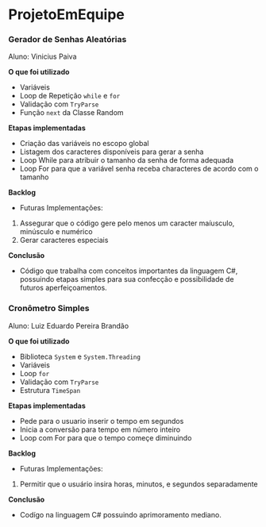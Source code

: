 # ProjetoEmEquipe

### Gerador de Senhas Aleatórias
Aluno: Vinicius Paiva

**O que foi utilizado**
- Variáveis
- Loop de Repetição ``while`` e ``for``
- Validação com ``TryParse``
- Função ``next`` da Classe Random

**Etapas implementadas**
- Criação das variáveis no escopo global
- Listagem dos caracteres disponíveis para gerar a senha
- Loop While para atribuir o tamanho da senha de forma adequada
- Loop For para que a variável senha receba characteres de acordo com o tamanho

**Backlog**
- Futuras Implementações:
1. Assegurar que o código gere pelo menos um caracter maíusculo, minúsculo e numérico
2. Gerar caracteres especiais

**Conclusão**
- Código que trabalha com conceitos importantes da linguagem C#, possuindo etapas simples para sua confecção e possibilidade de futuros aperfeiçoamentos.


### Cronômetro Simples
Aluno: Luiz Eduardo Pereira Brandão

**O que foi utilizado**
- Biblioteca ``System`` e ``System.Threading`` 
- Variáveis
- Loop ``for``
- Validação com ``TryParse``
- Estrutura ``TimeSpan`` 

**Etapas implementadas**
- Pede para o usuario inserir o tempo em segundos
- Inicia a conversão para tempo em número inteiro
- Loop com For para que o tempo começe diminuindo

**Backlog**
- Futuras Implementações:
1. Permitir que o usuário insira horas, minutos, e segundos separadamente

**Conclusão**
- Codígo na linguagem C# possuindo aprimoramento mediano.
